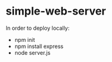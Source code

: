 # simple-web-server

In order to deploy locally:

- npm init
- npm install express
- node server.js
